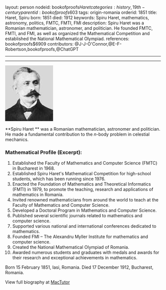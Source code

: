 layout: person
nodeid: bookofproofs$Haret
categories: history,19th-century
parentid: bookofproofs$603
tags: origin-romania
orderid: 1851
title: Haret, Spiru
born: 1851
died: 1912
keywords: Spiru Haret, mathematics, astronomy, politics, FMTC, FMTI, FMI
description: Spiru Haret was a Romanian mathematician, astronomer, and politician. He founded FMTC, FMTI, and FMI, as well as organized the Mathematical Competition and established the National Mathematical Olympiad.
references: bookofproofs$6909
contributors: @J-J-O'Connor,@E-F-Robertson,bookofproofs,@ChatGPT

---



---

![Haret.jpg](https://github.com/bookofproofs/bookofproofs.github.io/blob/main/_sources/_assets/images/portraits/Haret.jpg?raw=true)

**Spiru Haret ** was a Romanian mathematician, astronomer and politician. He made a fundamental contribution to the _n_-body problem in celestial mechanics.

### Mathematical Profile (Excerpt):
1. Established the Faculty of Mathematics and Computer Science (FMTC) in Bucharest in 1968.
2. Established Spiru Haret's Mathematical Competition for high-school students, which has been running since 1976.
3. Enacted the Foundation of Mathematics and Theoretical Informatics (FMTI) in 1979, to promote the teaching, research and applications of mathematics in Romania.
4. Invited renowned mathematicians from around the world to teach at the Faculty of Mathematics and Computer Science.
5. Developed a Doctoral Program in Mathematics and Computer Science.
6. Published several scientific journals related to mathematics and computer science.
7. Supported various national and international conferences dedicated to mathematics.
8. Founded FMI – The Alexandru Myller Institute for mathematics and computer science.
9. Created the National Mathematical Olympiad of Romania.
10. Awarded numerous students and graduates with medals and awards for their research and exceptional achievements in mathematics.

Born 15 February 1851, Iasi, Romania. Died 17 December 1912, Bucharest, Romania.

View full biography at [MacTutor](https://mathshistory.st-andrews.ac.uk/Biographies/Haret/)
